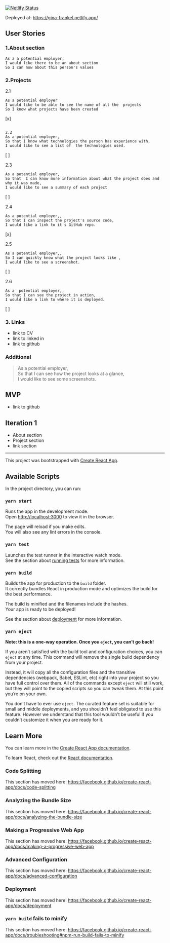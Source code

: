 
[![Netlify Status](https://api.netlify.com/api/v1/badges/c1c15dae-6982-4926-8f50-fc688f9a36ad/deploy-status)](https://app.netlify.com/sites/gina-frankel/deploys)

Deployed at: 
https://gina-frankel.netlify.app/

##  User Stories 

### 1.About section
```
As a a potential employer, 
I would like there to be an about section
So I can now about this person's values
```



### 2.Projects 

2.1
```
As a potential employer  
I would like to be able to see the name of all the  projects   
So I know what projects have been created  
```
[x]

```

2.2
As a potential employer,  
So that I know what technologies the person has experience with,
I would like to see a list of  the technologies used.
```
[ ]

2.3
```
As a potential employer, 
So that  I can know more information about what the project does and why it was made, 
I would like to see a summary of each project 
```
[ ]


2.4
```
As a potential employer,,  
So that I can inspect the project's source code,  
I would like a link to it's GitHub repo.
  ```
[x]

2.5
```
As a potential employer,,  
So I can quickly know what the project looks like ,  
I would like to see a screenshot.
  ```
[ ]

2.6
```
As a  potential employer,,  
So that I can see the project in action,  
I would like a link to where it is deployed.
```
[ ]

  ### 3. Links  
- link to CV 
- link to linked in 
- link to github 



### 

### Additional 

  > As a potential employer,  
  > So that I can see how the project looks at a glance,  
  > I would like to see some screenshots.




## MVP 
- link to github 

## Iteration  1
- About section
- Project section
- link section  





----

This project was bootstrapped with [Create React App](https://github.com/facebook/create-react-app).

## Available Scripts

In the project directory, you can run:

### `yarn start`

Runs the app in the development mode.<br />
Open [http://localhost:3000](http://localhost:3000) to view it in the browser.

The page will reload if you make edits.<br />
You will also see any lint errors in the console.

### `yarn test`

Launches the test runner in the interactive watch mode.<br />
See the section about [running tests](https://facebook.github.io/create-react-app/docs/running-tests) for more information.

### `yarn build`

Builds the app for production to the `build` folder.<br />
It correctly bundles React in production mode and optimizes the build for the best performance.

The build is minified and the filenames include the hashes.<br />
Your app is ready to be deployed!

See the section about [deployment](https://facebook.github.io/create-react-app/docs/deployment) for more information.

### `yarn eject`

**Note: this is a one-way operation. Once you `eject`, you can’t go back!**

If you aren’t satisfied with the build tool and configuration choices, you can `eject` at any time. This command will remove the single build dependency from your project.

Instead, it will copy all the configuration files and the transitive dependencies (webpack, Babel, ESLint, etc) right into your project so you have full control over them. All of the commands except `eject` will still work, but they will point to the copied scripts so you can tweak them. At this point you’re on your own.

You don’t have to ever use `eject`. The curated feature set is suitable for small and middle deployments, and you shouldn’t feel obligated to use this feature. However we understand that this tool wouldn’t be useful if you couldn’t customize it when you are ready for it.

## Learn More

You can learn more in the [Create React App documentation](https://facebook.github.io/create-react-app/docs/getting-started).

To learn React, check out the [React documentation](https://reactjs.org/).

### Code Splitting

This section has moved here: https://facebook.github.io/create-react-app/docs/code-splitting

### Analyzing the Bundle Size

This section has moved here: https://facebook.github.io/create-react-app/docs/analyzing-the-bundle-size

### Making a Progressive Web App

This section has moved here: https://facebook.github.io/create-react-app/docs/making-a-progressive-web-app

### Advanced Configuration

This section has moved here: https://facebook.github.io/create-react-app/docs/advanced-configuration

### Deployment

This section has moved here: https://facebook.github.io/create-react-app/docs/deployment

### `yarn build` fails to minify

This section has moved here: https://facebook.github.io/create-react-app/docs/troubleshooting#npm-run-build-fails-to-minify
